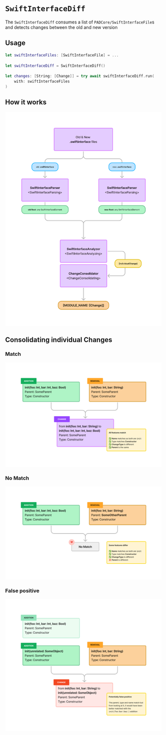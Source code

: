 # ``SwiftInterfaceDiff``

The ``SwiftInterfaceDiff`` consumes a list of ``PADCore/SwiftInterfaceFile``s and detects changes between the old and new version

## Usage

```swift
let swiftInterfaceFiles: [SwiftInterfaceFile] = ...

let swiftInterfaceDiff = SwiftInterfaceDiff()

let changes: [String: [Change]] = try await swiftInterfaceDiff.run(
    with: swiftInterfaceFiles
)
```

## How it works
![SwiftInterfaceDiff](SwiftInterfaceDiff.png)

## Consolidating individual Changes
### Match
![False positive](ChangeConsolidator_Match.png)
### No Match
![False positive](ChangeConsolidator_NoMatch.png)
### False positive
![False positive](ChangeConsolidator_FalsePositive.png)
